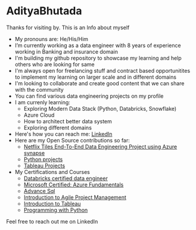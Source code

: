 # AdityaBhutada
Thanks for visiting by. This is an Info about myself

- My pronouns are: He/His/Him
- I’m currently working as a data engineer with 8 years of experience working in Banking and insurance domain
- I'm building my github repository to showcase my learning and help others who are looking for same
- I'm always open for freelancing stuff and contract based opportunitites to implement my learning on larger scale and in different domains
- I'm looking to collaborate and create good content that we can share with the community
- You can find various data engineering projects on my profile
- I am currenly learning:
	- Exploring Modern Data Stack (Python, Databricks, Snowflake)
	- Azure Cloud
	- How to architect better data system
 	- Exploring different domains
- Here's how you can reach me: [LinkedIn](www.linkedin.com/in/aditya-bhutada94)
- Here are my Open Source contributions so far:
	- [Netflix Tiles End-To-End Data Engineering Project using Azure synapse](https://github.com/adityaa2b/Data-Engineer-learning-guide/tree/main/Hands-on%20projects/Netflix_titles)
 	- [Python projects](https://github.com/adityaa2b/Data-Engineer-learning-guide/tree/main/Hands-on%20projects/Python)
  	- [Tableau Projects](https://github.com/adityaa2b/Data-Engineer-learning-guide/blob/main/Hands-on%20projects/Tableau/Readme.md) 
- My Certifications and Courses
	- [Databricks certified data engineer](https://credentials.databricks.com/acf2a8ce-6137-473b-8a22-b0f4523dd72c#acc.i39lY4ay)
 	- [Microsoft Certified: Azure Fundamentals](https://www.credly.com/badges/98f8e18b-30f0-4196-955d-187abca952c9)
  - [Advance Sql](https://upgrad.certificate.givemycertificate.com/c/abe9f95f-0d96-4988-9a5c-d8e136013957)
  - [Introduction to Agile Project Management](https://udemy-certificate.s3.amazonaws.com/pdf/UC-8814c079-6f41-486f-b7ca-0c643260f7e2.pdf)
  - [Introduction to Tableau](https://upgrad.certificate.givemycertificate.com/c/ecafb129-48d6-4ef8-91b7-41d8550d5327)
  - [Programming with Python](https://upgrad.certificate.givemycertificate.com/c/9e37581f-90d9-40d7-98b6-c4c8255197b7)

Feel free to reach out me on LinkedIn
